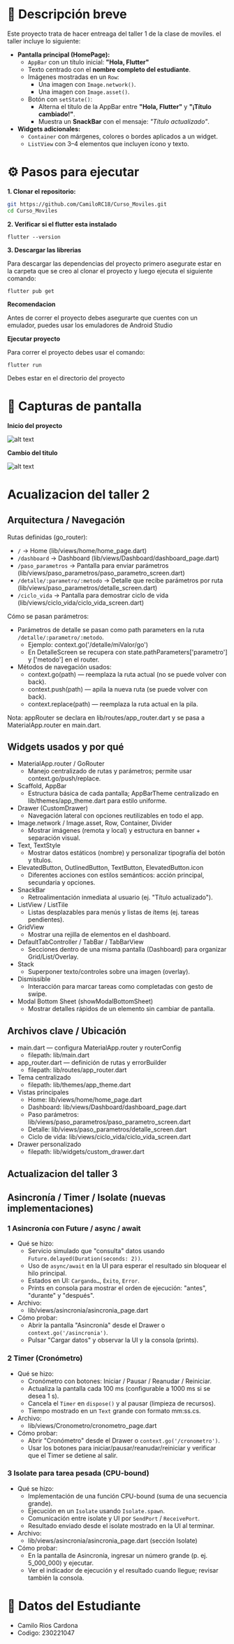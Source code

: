 # 📝 Descripción breve
 Este proyecto trata de hacer entreaga del taller 1 de la clase de moviles. el taller incluye lo siguiente:
- **Pantalla principal (HomePage):**
  - `AppBar` con un título inicial: **"Hola, Flutter"**
  - Texto centrado con el **nombre completo del estudiante**.
  - Imágenes mostradas en un `Row`:
    - Una imagen con `Image.network()`.
    - Una imagen con `Image.asset()`.
  - Botón con `setState()`:
    - Alterna el título de la AppBar entre **"Hola, Flutter"** y **"¡Título cambiado!"**.
    - Muestra un **SnackBar** con el mensaje: *"Título actualizado"*.
- **Widgets adicionales:**
  - `Container` con márgenes, colores o bordes aplicados a un widget.
  - `ListView` con 3–4 elementos que incluyen ícono y texto.

#  ⚙️ Pasos para ejecutar
**1. Clonar el repositorio:**
   ```bash
   git https://github.com/CamiloRC18/Curso_Moviles.git
   cd Curso_Moviles
   ```
**2. Verificar si el flutter esta instalado**
```
flutter --version
```
**3. Descargar las librerias**

Para descargar las dependencias del proyecto primero asegurate estar en la carpeta que se creo al clonar el proyecto y luego ejecuta el siguiente comando:
```
flutter pub get
```
**Recomendacion**

Antes de correr el proyecto debes asegurarte que cuentes con un emulador, puedes usar los emuladores de Android Studio

**Ejecutar proyecto**

Para correr el proyecto debes usar el comando:
```
flutter run
```
Debes estar en el directorio del proyecto

# 📸 Capturas de pantalla

**Inicio del proyecto**

![alt text](image.png)

**Cambio del titulo**

![alt text](image-1.png)


# Acualizacion del taller 2

## Arquitectura / Navegación
Rutas definidas (go_router):
- `/` -> Home (lib/views/home/home_page.dart)
- `/dashboard` -> Dashboard (lib/views/Dashboard/dashboard_page.dart)
- `/paso_parametros` -> Pantalla para enviar parámetros (lib/views/paso_parametros/paso_parametro_screen.dart)
- `/detalle/:parametro/:metodo` -> Detalle que recibe parámetros por ruta (lib/views/paso_parametros/detalle_screen.dart)
- `/ciclo_vida` -> Pantalla para demostrar ciclo de vida (lib/views/ciclo_vida/ciclo_vida_screen.dart)

Cómo se pasan parámetros:
- Parámetros de detalle se pasan como path parameters en la ruta `/detalle/:parametro/:metodo`.
  - Ejemplo: context.go('/detalle/miValor/go')
  - En DetalleScreen se recupera con state.pathParameters['parametro'] y ['metodo'] en el router.
- Métodos de navegación usados:
  - context.go(path) — reemplaza la ruta actual (no se puede volver con back).
  - context.push(path) — apila la nueva ruta (se puede volver con back).
  - context.replace(path) — reemplaza la ruta actual en la pila.

Nota: appRouter se declara en lib/routes/app_router.dart y se pasa a MaterialApp.router en main.dart.

## Widgets usados y por qué
- MaterialApp.router / GoRouter
  - Manejo centralizado de rutas y parámetros; permite usar context.go/push/replace.
- Scaffold, AppBar
  - Estructura básica de cada pantalla; AppBarTheme centralizado en lib/themes/app_theme.dart para estilo uniforme.
- Drawer (CustomDrawer)
  - Navegación lateral con opciones reutilizables en todo el app.
- Image.network / Image.asset, Row, Container, Divider
  - Mostrar imágenes (remota y local) y estructura en banner + separación visual.
- Text, TextStyle
  - Mostrar datos estáticos (nombre) y personalizar tipografía del botón y títulos.
- ElevatedButton, OutlinedButton, TextButton, ElevatedButton.icon
  - Diferentes acciones con estilos semánticos: acción principal, secundaria y opciones.
- SnackBar
  - Retroalimentación inmediata al usuario (ej. "Título actualizado").
- ListView / ListTile
  - Listas desplazables para menús y listas de ítems (ej. tareas pendientes).
- GridView
  - Mostrar una rejilla de elementos en el dashboard.
- DefaultTabController / TabBar / TabBarView
  - Secciones dentro de una misma pantalla (Dashboard) para organizar Grid/List/Overlay.
- Stack
  - Superponer texto/controles sobre una imagen (overlay).
- Dismissible
  - Interacción para marcar tareas como completadas con gesto de swipe.
- Modal Bottom Sheet (showModalBottomSheet)
  - Mostrar detalles rápidos de un elemento sin cambiar de pantalla.

## Archivos clave / Ubicación
- main.dart — configura MaterialApp.router y routerConfig
  - filepath: lib/main.dart
- app_router.dart — definición de rutas y errorBuilder
  - filepath: lib/routes/app_router.dart
- Tema centralizado
  - filepath: lib/themes/app_theme.dart
- Vistas principales
  - Home: lib/views/home/home_page.dart
  - Dashboard: lib/views/Dashboard/dashboard_page.dart
  - Paso parámetros: lib/views/paso_parametros/paso_parametro_screen.dart
  - Detalle: lib/views/paso_parametros/detalle_screen.dart
  - Ciclo de vida: lib/views/ciclo_vida/ciclo_vida_screen.dart
- Drawer personalizado
  - filepath: lib/widgets/custom_drawer.dart

## Actualizacion del taller 3

## Asincronía / Timer / Isolate (nuevas implementaciones)

### 1 Asincronía con Future / async / await
- Qué se hizo:
  - Servicio simulado que "consulta" datos usando `Future.delayed(Duration(seconds: 2))`.
  - Uso de `async/await` en la UI para esperar el resultado sin bloquear el hilo principal.
  - Estados en UI: `Cargando…`, `Éxito`, `Error`.
  - Prints en consola para mostrar el orden de ejecución: "antes", "durante" y "después".
- Archivo:
  - lib/views/asincronia/asincronia_page.dart
- Cómo probar:
  - Abrir la pantalla "Asincronía" desde el Drawer o `context.go('/asincronia')`.
  - Pulsar "Cargar datos" y observar la UI y la consola (prints).

### 2 Timer (Cronómetro)
- Qué se hizo:
  - Cronómetro con botones: Iniciar / Pausar / Reanudar / Reiniciar.
  - Actualiza la pantalla cada 100 ms (configurable a 1000 ms si se desea 1 s).
  - Cancela el `Timer` en `dispose()` y al pausar (limpieza de recursos).
  - Tiempo mostrado en un `Text` grande con formato mm:ss.cs.
- Archivo:
  - lib/views/Cronometro/cronometro_page.dart
- Cómo probar:
  - Abrir "Cronómetro" desde el Drawer o `context.go('/cronometro')`.
  - Usar los botones para iniciar/pausar/reanudar/reiniciar y verificar que el Timer se detiene al salir.

### 3 Isolate para tarea pesada (CPU-bound)
- Qué se hizo:
  - Implementación de una función CPU-bound (suma de una secuencia grande).
  - Ejecución en un `Isolate` usando `Isolate.spawn`.
  - Comunicación entre isolate y UI por `SendPort` / `ReceivePort`.
  - Resultado enviado desde el isolate mostrado en la UI al terminar.
- Archivo:
  - lib/views/asincronia/asincronia_page.dart (sección Isolate)
- Cómo probar:
  - En la pantalla de Asincronía, ingresar un número grande (p. ej. 5_000_000) y ejecutar.
  - Ver el indicador de ejecución y el resultado cuando llegue; revisar también la consola.


# 👤 Datos del Estudiante
- Camilo Rios Cardona
- Codigo: 230221047
